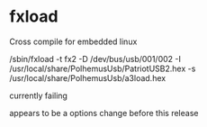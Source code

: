 # fxload

Cross compile for embedded linux

/sbin/fxload -t fx2 -D /dev/bus/usb/001/002 -I /usr/local/share/PolhemusUsb/PatriotUSB2.hex -s /usr/local/share/PolhemusUsb/a3load.hex

currently failing

appears to be a options change before this release
